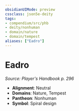 ```yaml
---
obsidianUIMode: preview
cssclass: json5e-deity
tags:
- compendium/src/phb
- deity/nonhuman
- domain/nature
- domain/tempest
aliases: ["Eadro"]
---
```

# Eadro
*Source: Player's Handbook p. 296* 

- **Alignment**: Neutral
- **Domains**: Nature, Tempest
- **Pantheon**: Nonhuman
- **Symbol**: Spiral design